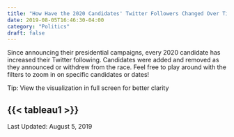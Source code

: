 ```yaml
---
title: "How Have the 2020 Candidates' Twitter Followers Changed Over Time?"
date: 2019-08-05T16:46:30-04:00
category: "Politics"
draft: false
---
```

Since announcing their presidential campaigns, every 2020 candidate has increased their Twitter following. Candidates were added and removed as they announced or withdrew from the race. Feel free to play around with the filters to zoom in on specific candidates or dates!

<!--more-->

Tip: View the visualization in full screen for better clarity                                                                                                                                                                                        
               
{{< tableau1 >}}
---

Last Updated: August 5, 2019

